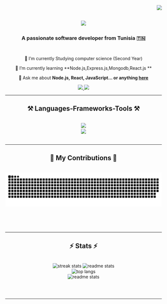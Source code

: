 <img align="right" src="https://visitor-badge.laobi.icu/badge?page_id=yessineZ.yessineZ" />

<h1 align="center">
    <img src="https://readme-typing-svg.herokuapp.com/?font=Righteous&size=35&center=true&vCenter=true&width=500&height=70&duration=4000&lines=Hi+There!+👋;+I'm+Yessine+Zouari!;" />
</h1>

<h3 align="center">A passionate software developer from Tunisia 🇹🇳 </h3>

<br/>

<div align="center">
 
 🔭 I’m currently  Studying computer science (Second Year)
 
 🌱 I’m currently learning **Node.js,Express.js,Mongodb,React.js **

💬 Ask me about **Node.js, React, JavaScript... or anything [here](https://github.com/yessineZ/yessineZ/issues)**

 </div>
 
<div align="center"> 
  <a href="mailto:yessine305@gmail.com">
    <img src="https://img.shields.io/badge/Gmail-333333?style=for-the-badge&logo=gmail&logoColor=red" />
  </a>
  <a href="https://www.linkedin.com/in/idk-idktoo-99a721287/" target="_blank">
    <img src="https://img.shields.io/badge/LinkedIn-0077B5?style=for-the-badge&logo=linkedin&logoColor=white" target="_blank" />
  </a>

</div>

 <hr/>
 
<h2 align="center">⚒️ Languages-Frameworks-Tools ⚒️</h2>
<br/>
<div align="center">
    <img src="https://skillicons.dev/icons?i=html,css,bootstrap,scss,javascript,react,vscode,github,git,r" />
    <br>
    <img src="https://skillicons.dev/icons?i=typescript,mongodb,c,c++,java,,mysql,laravel,php" /><br>
</div>

<br/>
<hr/>

<div align="center">
  <h2>🐍 My Contributions 🐍</h2>
  <br>
  <img alt="snake eating my contributions" src="https://raw.githubusercontent.com/yessineZ/yessineZ/output/github-contribution-grid-snake.svg" />
  
  <br/><br/><br/>
</div>

<hr/>

<h2 align="center">⚡ Stats ⚡</h2>
<br>
<div align=center>
  <img width=390 src="https://github-readme-streak-stats-yessineZ.vercel.app/?user=yessineZ&count_private=true&theme=react&border_radius=10" alt="streak stats"/>
  <img width=390 src="https://github-readme-stats-yessineZ.vercel.app/api?username=yessineZ&count_private=true&show_icons=true&theme=react&rank_icon=github&border_radius=10" alt="readme stats" />
  <br/>
  <img width=325 align="center" src="https://github-readme-stats-yessineZ.vercel.app/api/top-langs/?username=yessineZ&hide=HTML&langs_count=8&layout=compact&theme=react&border_radius=10&size_weight=0.5&count_weight=0.5&exclude_repo=github-readme-stats" alt="top langs" />
</div>

<div align="center">
    <img width=390 src="![Top Langs](https://github-readme-stats.vercel.app/api/top-langs/?username=yessineZ&hide_progress=true)" alt="readme stats" />


</div>

<br/><br/>

<hr/>

<br/>



<br/>
